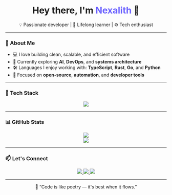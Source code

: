 <h1 align="center">Hey there, I'm <span style="color:#6C63FF">Nexalith</span> 👋</h1>
<p align="center">💡 Passionate developer | 🧠 Lifelong learner | ⚙️ Tech enthusiast</p>

---

### 🧭 About Me

- 💻 I love building clean, scalable, and efficient software
- 🌱 Currently exploring **AI**, **DevOps**, and **systems architecture**
- 🛠️ Languages I enjoy working with: **TypeScript**, **Rust**, **Go**, and **Python**
- 🎯 Focused on **open-source**, **automation**, and **developer tools**

---

### 🔧 Tech Stack

<p align="center">
  <img src="https://skillicons.dev/icons?i=ts,js,py,go,rust,nodejs,react,vue,tailwind,docker,kubernetes,linux,git" />
</p>

---

### 📊 GitHub Stats

<p align="center">
  <img src="https://github-readme-stats.vercel.app/api?username=Nexalith&show_icons=true&theme=tokyonight&hide=prs" />
  <br />
  <img src="https://github-readme-streak-stats.herokuapp.com/?user=Nexalith&theme=tokyonight" />
</p>

---

### 📫 Let's Connect

<p align="center">
  <a href="https://linkedin.com/in/nexalith" target="_blank">
    <img src="https://img.shields.io/badge/LinkedIn-%230077B5.svg?style=for-the-badge&logo=linkedin&logoColor=white" />
  </a>
  <a href="mailto:your.email@example.com">
    <img src="https://img.shields.io/badge/Email-D14836?style=for-the-badge&logo=gmail&logoColor=white" />
  </a>
  <a href="https://nexalith.dev">
    <img src="https://img.shields.io/badge/Portfolio-121212?style=for-the-badge&logo=vercel&logoColor=white" />
  </a>
</p>

---

<p align="center">💬 “Code is like poetry — it's best when it flows.”</p>
